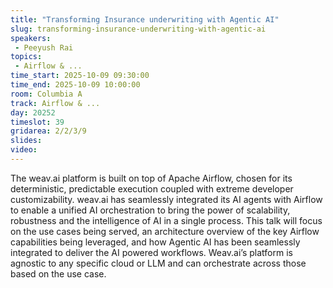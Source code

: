 ```yaml
---
title: "Transforming Insurance underwriting with Agentic AI"
slug: transforming-insurance-underwriting-with-agentic-ai
speakers:
 - Peeyush Rai
topics:
 - Airflow & ...
time_start: 2025-10-09 09:30:00
time_end: 2025-10-09 10:00:00
room: Columbia A
track: Airflow & ...
day: 20252
timeslot: 39
gridarea: 2/2/3/9
slides:
video:
---
```


The weav.ai platform is built on top of Apache Airflow, chosen for its deterministic, predictable execution coupled with extreme developer customizability. weav.ai has seamlessly integrated its AI agents with Airflow to enable a unified AI orchestration to bring the power of scalability, robustness and the intelligence of AI in a single process. This talk will focus on the use cases being served, an architecture overview of the key Airflow capabilities being leveraged, and how Agentic AI has been seamlessly integrated to deliver the AI powered workflows. 
Weav.ai’s platform is agnostic to any specific cloud or LLM and can orchestrate across those based on the use case. 